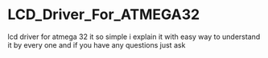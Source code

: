 # LCD_Driver_For_ATMEGA32
 lcd driver for atmega 32 it so simple i explain it with easy way to understand it by every one and if you have any questions just ask

